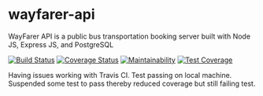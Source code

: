 # wayfarer-api
WayFarer API is a public bus transportation booking server built with Node JS, Express JS, and PostgreSQL

[![Build Status](https://travis-ci.org/richienabuk/wayfarer-api.svg?branch=dev)](https://travis-ci.org/richienabuk/wayfarer-api)
[![Coverage Status](https://coveralls.io/repos/github/richienabuk/wayfarer-api/badge.svg?branch=dev)](https://coveralls.io/github/richienabuk/wayfarer-api?branch=dev)
[![Maintainability](https://api.codeclimate.com/v1/badges/3ffdcdedf6bc65096ab3/maintainability)](https://codeclimate.com/github/richienabuk/wayfarer-api/maintainability)
[![Test Coverage](https://api.codeclimate.com/v1/badges/3ffdcdedf6bc65096ab3/test_coverage)](https://codeclimate.com/github/richienabuk/wayfarer-api/test_coverage)

Having issues working with Travis CI. Test passing on local machine. Suspended some test to pass thereby reduced coverage but still failing test.

